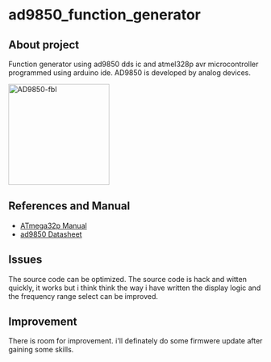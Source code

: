 # ad9850_function_generator

## About project
Function generator using ad9850 dds ic and atmel328p avr microcontroller programmed using arduino ide.
AD9850 is developed by analog devices.

<img src="https://www.analog.com/-/media/analog/en/products/image/functional-block-diagrams/ad9850-fbl.png?la=en&amp;h=270" data-src="https://www.analog.com/-/media/analog/en/products/image/functional-block-diagrams/ad9850-fbl.png?la=en&amp;h=500" alt="AD9850-fbl" height="200px" width="200px">

## References and Manual
* [ATmega32p Manual](https://ww1.microchip.com/downloads/en/DeviceDoc/Atmel-7810-Automotive-Microcontrollers-ATmega328P_Datasheet.pdf)
* [ad9850 Datasheet](https://www.analog.com/media/en/technical-documentation/data-sheets/AD9850.pdf)

## Issues
The source code can be optimized. The source code is hack and witten quickly, it works but i think think the way i have
written the display logic and the frequency range select can be improved.

## Improvement
There is room for improvement. i'll definately do some firmwere update after gaining some skills.

